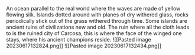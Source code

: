 An ocean parallel to the real world where the waves are made of yellow flowing silk. Islands dotted around with planes of dry withered glass, rocks periodically stick out of the grass withered through time. Some islands are ancient ruins of civilizations new and old. The ruin where all the cloth leads to is the ruined city of Carcosa, this is where the face of the winged one stays, where his ancient champions reside.
![[Pasted image 20230617132824.png]]
![[Pasted image 20230617132434.png]]